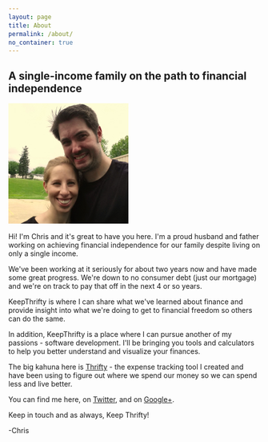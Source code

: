 ```yaml
---
layout: page
title: About
permalink: /about/
no_container: true
---
```


## A single-income family on the path to financial independence ##

<img src="/img/us.png" class="page-image">

Hi! I'm Chris and it's great to have you here. I'm a proud husband and father working on achieving financial independence for our family despite living on only a single income.

We've been working at it seriously for about two years now and have made some great progress. We're down to no consumer debt (just our mortgage) and we're on track to pay that off in the next 4 or so years.

KeepThrifty is where I can share what we've learned about finance and provide insight into what we're doing to get to financial freedom so others can do the same.

In addition, KeepThrifty is a place where I can pursue another of my passions - software development. I'll be bringing you tools and calculators to help you better understand and visualize your finances.

The big kahuna here is [Thrifty][thrifty-link] - the expense tracking tool I created and have been using to figure out where we spend our money so we can spend less and live better.

You can find me here, on [Twitter][twitter-link], and on [Google+][google-plus-link].

Keep in touch and as always, Keep Thrifty!

-Chris

[thrifty-link]: http://tools.keepthrifty.com
[twitter-link]: http://www.twitter.com/chris_durheim
[google-plus-link]: https://plus.google.com/u/0/+ChrisDurheim
